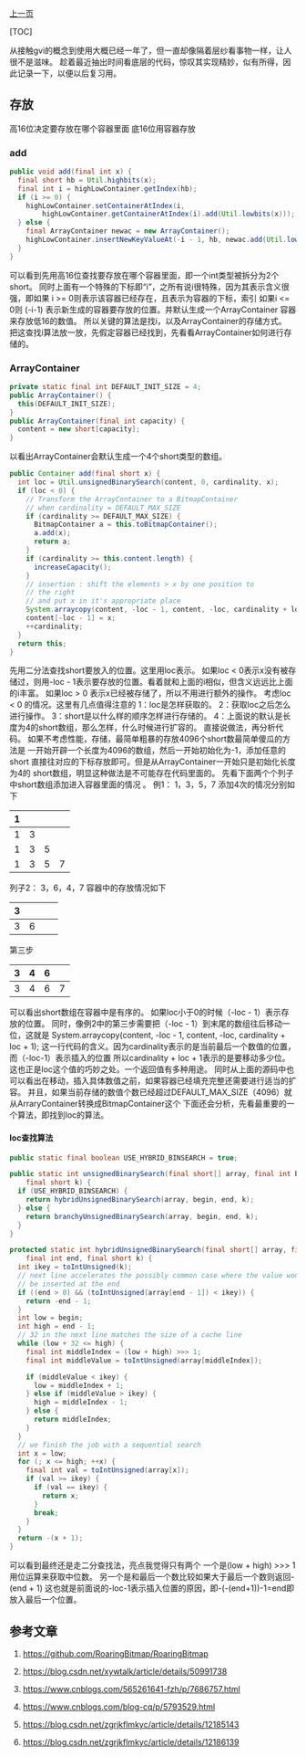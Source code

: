 <a href="../相关技术.md"> 上一页 </a>

[TOC]

从接触gvi的概念到使用大概已经一年了，但一直却像隔着层纱看事物一样，让人很不是滋味。
趁着最近抽出时间看底层的代码，惊叹其实现精妙，似有所得，因此记录一下，以便以后复习用。


## 存放
高16位决定要存放在哪个容器里面
底16位用容器存放

### add
>
``` java
public void add(final int x) {
  final short hb = Util.highbits(x);
  final int i = highLowContainer.getIndex(hb);
  if (i >= 0) {
    highLowContainer.setContainerAtIndex(i,
        highLowContainer.getContainerAtIndex(i).add(Util.lowbits(x)));
  } else {
    final ArrayContainer newac = new ArrayContainer();
    highLowContainer.insertNewKeyValueAt(-i - 1, hb, newac.add(Util.lowbits(x)));
  }
}
```
可以看到先用高16位查找要存放在哪个容器里面，即一个int类型被拆分为2个short。
同时上面有一个特殊的下标即“i”，之所有说i很特殊，因为其表示含义很强，即如果
i >= 0则表示该容器已经存在，且表示为容器的下标，索引
如果i <= 0则 (-i-1) 表示新生成的容器要存放的位置。并默认生成一个ArrayContainer
容器来存放低16的数值。
所以关键的算法是找i，以及ArrayContainer的存储方式。
把这查找i算法放一放，先假定容器已经找到，先看看ArrayContainer如何进行存储的。
>

### ArrayContainer
``` java
private static final int DEFAULT_INIT_SIZE = 4;
public ArrayContainer() {
  this(DEFAULT_INIT_SIZE);
}
public ArrayContainer(final int capacity) {
  content = new short[capacity];
}
```
以看出ArrayContainer会默认生成一个4个short类型的数组。
``` java
public Container add(final short x) {
  int loc = Util.unsignedBinarySearch(content, 0, cardinality, x);
  if (loc < 0) {
    // Transform the ArrayContainer to a BitmapContainer
    // when cardinality = DEFAULT_MAX_SIZE
    if (cardinality >= DEFAULT_MAX_SIZE) {
      BitmapContainer a = this.toBitmapContainer();
      a.add(x);
      return a;
    }
    if (cardinality >= this.content.length) {
      increaseCapacity();
    }
    // insertion : shift the elements > x by one position to
    // the right
    // and put x in it's appropriate place
    System.arraycopy(content, -loc - 1, content, -loc, cardinality + loc + 1);
    content[-loc - 1] = x;
    ++cardinality;
  }
  return this;
}
```
先用二分法查找short要放入的位置。这里用loc表示。
如果loc < 0表示x没有被存储过，则用-loc - 1表示要存放的位置。看着就和上面的i相似，但含义远远比上面的i丰富。
如果loc > 0 表示x已经被存储了，所以不用进行额外的操作。
考虑loc < 0 的情况。这里有几点值得注意的
1：loc是怎样获取的。
2：获取loc之后怎么进行操作。
3：short是以什么样的顺序怎样进行存储的。
4：上面说的默认是长度为4的short数组，那么怎样，什么时候进行扩容的。
直接说做法，再分析代码。
如果不考虑性能，存储，最简单粗暴的存放4096个short数最简单傻瓜的方法是
一开始开辟一个长度为4096的数组，然后一开始初始化为-1，添加任意的short
直接往对应的下标存放即可。但是从ArrayContainer一开始只是初始化长度为4的
short数组，明显这种做法是不可能存在代码里面的。
先看下面两个个列子中short数组添加进入容器里面的情况  。
例1：
1，3，5，7
添加4次的情况分别如下

1  |     |   |   |
---| --- |---|----
1 | 3 |   |   |
1 | 3 | 5 |   |
1 | 3 | 5 | 7 |

列子2：
3，6，4，7
容器中的存放情况如下

3  |     |   |   |
---| --- |---|----
3 | 6 |   |   |

第三步

3  |  4   |  6 |   |
---| --- |---|----
3 | 4 | 6  | 7  |

可以看出short数组在容器中是有序的。
如果loc小于0的时候（-loc - 1）表示存放的位置。
同时，像例2中的第三步需要把（-loc - 1）到末尾的数组往后移动一位，这就是
System.arraycopy(content, -loc - 1, content, -loc, cardinality + loc + 1);
这一行代码的含义。因为cardinality表示的是当前最后一个数值的位置，而（-loc-1）表示插入的位置
所以cardinality + loc + 1表示的是要移动多少位。
这也正是loc这个值的巧妙之处。一个返回值有多种用途。
同时从上面的源码中也可以看出在移动，插入具体数值之前，如果容器已经填充完整还需要进行适当的扩容。
并且，如果当前存储的数值个数已经超过DEFAULT_MAX_SIZE（4096）就从ArraryContainer转换成BitmapContainer这个
下面还会分析，先看最重要的一个算法，即找到loc的算法。

#### loc查找算法

``` java
public static final boolean USE_HYBRID_BINSEARCH = true;

public static int unsignedBinarySearch(final short[] array, final int begin, final int end,
    final short k) {
  if (USE_HYBRID_BINSEARCH) {
    return hybridUnsignedBinarySearch(array, begin, end, k);
  } else {
    return branchyUnsignedBinarySearch(array, begin, end, k);
  }
}

protected static int hybridUnsignedBinarySearch(final short[] array, final int begin,
    final int end, final short k) {
  int ikey = toIntUnsigned(k);
  // next line accelerates the possibly common case where the value would
  // be inserted at the end
  if ((end > 0) && (toIntUnsigned(array[end - 1]) < ikey)) {
    return -end - 1;
  }
  int low = begin;
  int high = end - 1;
  // 32 in the next line matches the size of a cache line
  while (low + 32 <= high) {
    final int middleIndex = (low + high) >>> 1;
    final int middleValue = toIntUnsigned(array[middleIndex]);

    if (middleValue < ikey) {
      low = middleIndex + 1;
    } else if (middleValue > ikey) {
      high = middleIndex - 1;
    } else {
      return middleIndex;
    }
  }
  // we finish the job with a sequential search
  int x = low;
  for (; x <= high; ++x) {
    final int val = toIntUnsigned(array[x]);
    if (val >= ikey) {
      if (val == ikey) {
        return x;
      }
      break;
    }
  }
  return -(x + 1);
}
```
可以看到最终还是走二分查找法，亮点我觉得只有两个
一个是(low + high) >>> 1用位运算来获取中位数。
另一个是和最后一个数比较如果大于最后一个数则返回-(end + 1)
这也就是前面说的-loc-1表示插入位置的原因，即-(-(end+1))-1=end即放入最后一个位置。











## 参考文章
1. https://github.com/RoaringBitmap/RoaringBitmap

2. https://blog.csdn.net/xywtalk/article/details/50991738

3. https://www.cnblogs.com/565261641-fzh/p/7686757.html

4. https://www.cnblogs.com/blog-cq/p/5793529.html

5. https://blog.csdn.net/zgrjkflmkyc/article/details/12185143

6. https://blog.csdn.net/zgrjkflmkyc/article/details/12186139